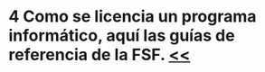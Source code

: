 # 4 Como se licencia un programa informático, aquí las guías de referencia de la FSF. [<<](../README.md)
